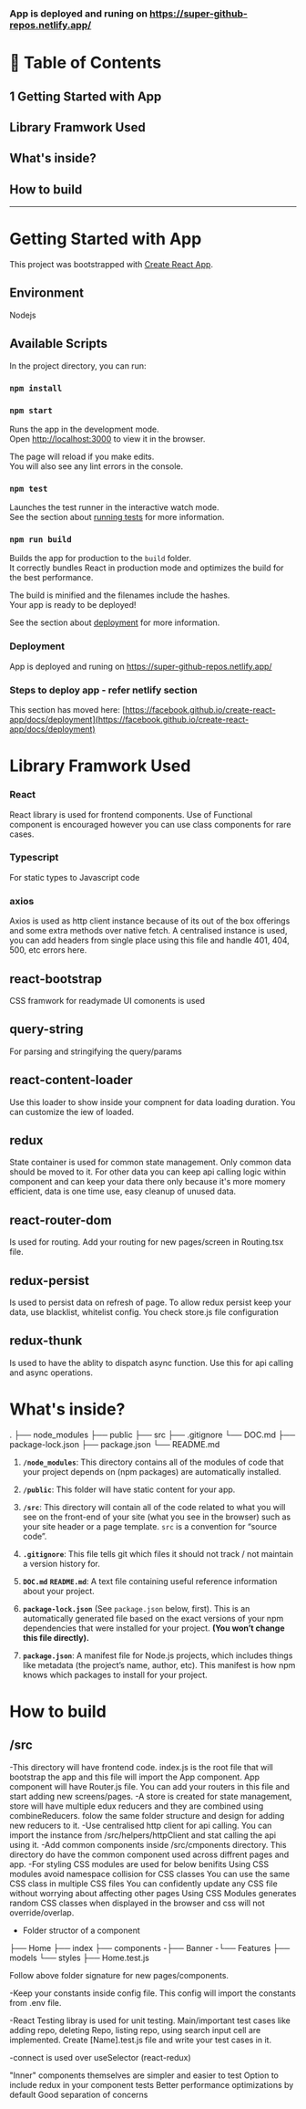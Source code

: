 ### App is deployed and runing on https://super-github-repos.netlify.app/

# 🚀 Table of Contents

## 1 Getting Started with App

## Library Framwork Used

## What's inside?

## How to build

---

# Getting Started with App

This project was bootstrapped with [Create React App](https://github.com/facebook/create-react-app).

## Environment

Nodejs

## Available Scripts

In the project directory, you can run:

### `npm install`

### `npm start`

Runs the app in the development mode.\
Open [http://localhost:3000](http://localhost:3000) to view it in the browser.

The page will reload if you make edits.\
You will also see any lint errors in the console.

### `npm test`

Launches the test runner in the interactive watch mode.\
See the section about [running tests](https://facebook.github.io/create-react-app/docs/running-tests) for more information.

### `npm run build`

Builds the app for production to the `build` folder.\
It correctly bundles React in production mode and optimizes the build for the best performance.

The build is minified and the filenames include the hashes.\
Your app is ready to be deployed!

See the section about [deployment](https://facebook.github.io/create-react-app/docs/deployment) for more information.

### Deployment

App is deployed and runing on https://super-github-repos.netlify.app/

### Steps to deploy app - refer netlify section

This section has moved here: [https://facebook.github.io/create-react-app/docs/deployment](https://facebook.github.io/create-react-app/docs/deployment)

# Library Framwork Used

### React

React library is used for frontend components. Use of Functional component is encouraged however you can use class components for rare cases.

### Typescript

For static types to Javascript code

### axios

Axios is used as http client instance because of its out of the box offerings and some extra methods over native fetch. A centralised instance is used, you can add headers from single place using this file and handle 401, 404, 500, etc errors here.

## react-bootstrap

CSS framwork for readymade UI comonents is used

## query-string

For parsing and stringifying the query/params

## react-content-loader

Use this loader to show inside your compnent for data loading duration. You can customize the iew of loaded.

## redux

State container is used for common state management. Only common data should be moved to it. For other data you can keep api calling logic within component and can keep your data there only because it's more momery efficient, data is one time use, easy cleanup of unused data.

## react-router-dom

Is used for routing. Add your routing for new pages/screen in Routing.tsx file.

## redux-persist

Is used to persist data on refresh of page. To allow redux persist keep your data, use blacklist, whitelist config. You check store.js file configuration

## redux-thunk

Is used to have the ablity to dispatch async function. Use this for api calling and async operations.

# What's inside?

.
├── node_modules
├── public
├── src
├── .gitignore
└── DOC.md
├── package-lock.json
├── package.json
└── README.md

1.  **`/node_modules`**: This directory contains all of the modules of code that your project depends on (npm packages) are automatically installed.

2.  **`/public`**: This folder will have static content for your app.

3.  **`/src`**: This directory will contain all of the code related to what you will see on the front-end of your site (what you see in the browser) such as your site header or a page template. `src` is a convention for “source code”.

4.  **`.gitignore`**: This file tells git which files it should not track / not maintain a version history for.

5.  **`DOC.md`** **`README.md`**: A text file containing useful reference information about your project.

6.  **`package-lock.json`** (See `package.json` below, first). This is an automatically generated file based on the exact versions of your npm dependencies that were installed for your project. **(You won’t change this file directly).**

7.  **`package.json`**: A manifest file for Node.js projects, which includes things like metadata (the project’s name, author, etc). This manifest is how npm knows which packages to install for your project.

# How to build

## /src

-This directory will have frontend code. index.js is the root file that will bootstrap the app and this file will import the App component. App component will have Router.js file. You can add your routers in this file and start adding new screens/pages.
-A store is created for state management, store will have multiple edux reducers and they are combined using combineReducers. folow the same folder structure and design for adding new reducers to it.
-Use centralised http client for api calling. You can import the instance from /src/helpers/httpClient and stat calling the api using it.
-Add common components inside /src/cmponents directory. This directory do have the common component used across diffrent pages and app.
-For styling CSS modules are used for below benifits
Using CSS modules avoid namespace collision for CSS classes
You can use the same CSS class in multiple CSS files
You can confidently update any CSS file without worrying about affecting other pages
Using CSS Modules generates random CSS classes when displayed in the browser and css will not override/overlap.

- Folder structor of a component

├── Home
├── index
├── components
-├── Banner
-└── Features
├── models
└── styles
├── Home.test.js

Follow above folder signature for new pages/components.

-Keep your constants inside config file. This config will import the constants from .env file.

-React Testing libray is used for unit testing. Main/important test cases like adding repo, deleting Repo, listing repo, using search input cell are implemented. Create [Name].test.js file and write your test cases in it.

-connect is used over useSelector (react-redux)

"Inner" components themselves are simpler and easier to test
Option to include redux in your component tests
Better performance optimizations by default
Good separation of concerns
